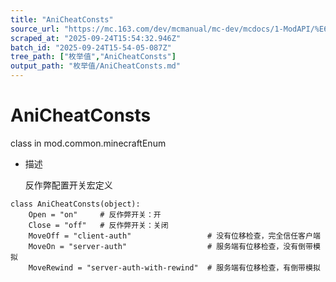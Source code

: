 ```yaml
---
title: "AniCheatConsts"
source_url: "https://mc.163.com/dev/mcmanual/mc-dev/mcdocs/1-ModAPI/%E6%9E%9A%E4%B8%BE%E5%80%BC/AniCheatConsts.html"
scraped_at: "2025-09-24T15:54:32.946Z"
batch_id: "2025-09-24T15-54-05-087Z"
tree_path: ["枚举值","AniCheatConsts"]
output_path: "枚举值/AniCheatConsts.md"
---
```


#  AniCheatConsts

class in mod.common.minecraftEnum

*   描述
    
    反作弊配置开关宏定义
    

```
class AniCheatConsts(object):
	Open = "on"		# 反作弊开关：开
	Close = "off"	# 反作弊开关：关闭
	MoveOff = "client-auth"					# 没有位移检查，完全信任客户端
	MoveOn = "server-auth"					# 服务端有位移检查，没有倒带模拟
	MoveRewind = "server-auth-with-rewind"	# 服务端有位移检查，有倒带模拟


```